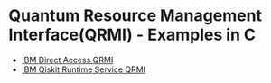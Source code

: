# Quantum Resource Management Interface(QRMI) - Examples in C

* [IBM Direct Access QRMI](./direct_access)
* [IBM Qiskit Runtime Service QRMI](./qiskit_runtime_service)
